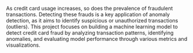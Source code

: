 As credit card usage increases, so does the prevalence of fraudulent transactions. Detecting these frauds is a key application of anomaly detection, as it aims to identify suspicious or unauthorized transactions (outliers). This project focuses on building a machine learning model to detect credit card fraud by analyzing transaction patterns, identifying anomalies, and evaluating model performance through various metrics and visualizations.
